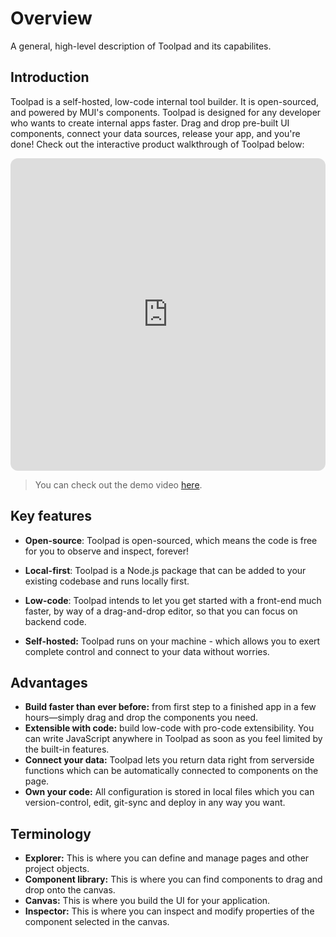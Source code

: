 # Overview

<p class="description">A general, high-level description of Toolpad and its capabilites.</p>

## Introduction

Toolpad is a self-hosted, low-code internal tool builder. It is open-sourced, and powered by MUI's components.
Toolpad is designed for any developer who wants to create internal apps faster.
Drag and drop pre-built UI components, connect your data sources, release your app, and you're done! Check out the interactive product walkthrough of Toolpad below:

<iframe id="toolpad-first-app" src="https://demo.arcade.software/MDlpNzHbuXwvPh4MK9ff?embed" frameborder="0" loading="lazy" webkitallowfullscreen mozallowfullscreen allowfullscreen title="Default page | Toolpad editor" style="width: 100%; height: min(60vw, 500px); border-radius: 0.75rem"></iframe>

> You can check out the demo video [here](https://github.com/mui/mui-toolpad#product-walkthrough).

## Key features

- **Open-source**: Toolpad is open-sourced, which means the code is free for you to observe and inspect, forever!

- **Local-first**: Toolpad is a Node.js package that can be added to your existing codebase and runs locally first.

- **Low-code**: Toolpad intends to let you get started with a front-end much faster, by way of a drag-and-drop editor, so that you can focus on backend code.

- **Self-hosted:** Toolpad runs on your machine - which allows you to exert complete control and connect to your data without worries.

## Advantages

- **Build faster than ever before:** from first step to a finished app in a few hours—simply drag and drop the components you need.
- **Extensible with code:** build low-code with pro-code extensibility. You can write JavaScript anywhere in Toolpad as soon as you feel limited by the built-in features.
- **Connect your data:** Toolpad lets you return data right from serverside functions which can be automatically connected to components on the page.
- **Own your code:** All configuration is stored in local files which you can version-control, edit, git-sync and deploy in any way you want.

## Terminology

- **Explorer:** This is where you can define and manage pages and other project objects.
- **Component library:** This is where you can find components to drag and drop onto the canvas.
- **Canvas:** This is where you build the UI for your application.
- **Inspector:** This is where you can inspect and modify properties of the component selected in the canvas.
